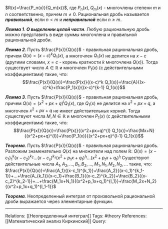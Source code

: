 $R(x)=\frac{P_n(x)}{Q_m(x)}$, где $P_n(x), Q_m(x)$ - многочлены степени $m$ и $n$ соответственно, причем $m \neq 0$. 
Рациональная дробь называется ***правильной***, если $n<m$ и ***неправильной*** если $n \ge m$. 

***Лемма 1***. ***О выделении целой части***. Любую рациональную дробь можно представить в виде суммы многочлена и правильной рациональной дроби. 

***Лемма 2***. Пусть $\frac{P(x)}{Q(x)}$ - правильная рациональная дробь, причем $Q(x)=(x-c)^k Q_1(x)$, а многочлен $Q_1(x)$ не делится на $x-c$ (другими словами, $x=c$ - корень кратности $k$ многочлена $Q(x)$). 
Тогда существует число $A \in \mathbb{R}$ и многочлен $P_1(x)$ (с действительными коэффициентами) такие, что: 
$$\frac{P(x)}{Q(x)}=\frac{P(x)}{(x-c)^k Q_1(x)}=\frac{A}{(x-c)^k}+\frac{P_1(x)}{(x-c)^{k-1} Q_1(x)}$$

***Лемма 3***. Пусть $\frac{P(x)}{Q(x)}$ - правильная рациональная дробь, причем $Q(x)=(x^2+px+q)^{l} Q_1(x)$, где $Q_1(x)$ не делится на $x^2+px+q$, а многочлен $x^2+px+q$ не имеет действительных корней. 
Тогда существуют числа $M, N \in \mathbb{R}$ и многочлен $P_1(x)$ (с действительными коэффициентами) такие, что: 
$$\frac{P(x)}{Q(x)}=\frac{P(x)}{(x^2+px+q)^{l} Q_1(x)}=\frac{Mx+N}{(x^2+px+q)^{l}}+\frac{P_1(x)}{(x^2+px+q)^{l-1} Q_1(x)}$$

***Теорема***. Пусть $\frac{P(x)}{Q(x)}$ - правильная рациональная дробь. Разложим знаменательно $Q(x)$ на множители над полем $\mathbb{R}$:
$Q(x)=(x-c_1)^k_1  (x-c_2)^{k_2} ... (x-c_s)^{k_s}(x^2+p_1x+q_1)^{l_1} ... (x^2+p_tx+q_t)^{l_t}$
Существуют действительные числа $A_1,A_2, ..., B_1,  B_2, ..., M_1, N_1, M_2, N_2,...$ такие, что: 
$\frac{P(x)}{Q(x)}=\frac{A_1}{(x-c_1)^{k_1}}+\frac{A_2}{(x-c_1)^{k_1-1}}+...+\frac{A_{k_1}}{x-c_1}+\frac{B_1}{(x-c_2)^{k_2}}+\frac{B_2}{(x-c_2)^{k_2-1}}+...+\frac{M_1x+N_1}{(x^2+p_1x+q_1)^{l_1}}+\frac{M_2x+N_2}{(x^2+p_1x+q_1)^{l_1-1}}$

***Теорема***. Неопределенный интеграл от произвольной рациональной дроби выражается через элементарные функции. 

___
Relations: [[Неопределенный интеграл]] 
Tags: #theory 
References: [[Математический анализ Киркинский]] 
Query: 